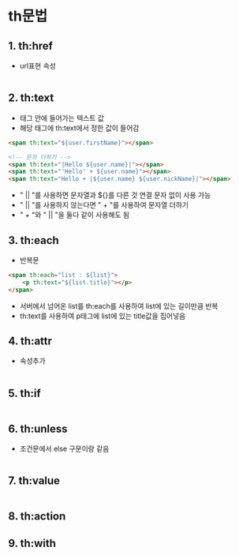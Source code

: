 # th문법
## 1. th:href
* url표현 속성
```html
```

## 2. th:text
* 태그 안에 들어가는 텍스트 값
* 해당 태그에 th:text에서 정한 값이 들어감
```html
<span th:text="${user.firstName}"></span>
```
```html
<!-- 문자 더하기 -->
<span th:text="|Hello ${user.name}|"></span>
<span th:text="'Hello' + ${user.name}"></span>
<span th:text="Hello + |${user.name} ${user.nickName}|"></span>
```
* " || "를 사용하면 문자열과 ${}를 다른 것 연결 문자 없이 사용 가능
* " || "를 사용하지 않는다면 " + "를 사용하여 문자열 더하기
* " + "와 " || "을 둘다 같이 사용해도 됨

## 3. th:each
* 반복문
```html
<span th:each="list : ${list}">
	<p th:text="${list.title}"></p>
</span>
```
* 서버에서 넘어온 list를 th:each를 사용하여 list에 있는 길이만큼 반복
* th:text를 사용하여 p태그에 list에 있는 title값을 집어넣음

## 4. th:attr
* 속성추가
```html
```

## 5. th:if
```html
```

## 6. th:unless
* 조건문에서 else 구문이랑 같음
```html
```
## 7. th:value
```html

```
## 8. th:action

## 9. th:with
